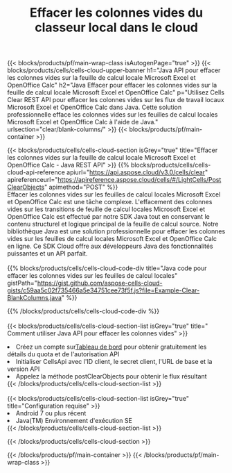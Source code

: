 ﻿---
title:  Effacer les colonnes vides du classeur local dans le cloud
description: API Cloud et SDK pour effacer les colonnes vides sur Microsoft Excel et OpenOffice Calc. Effacez les colonnes vides sur les feuilles de calcul locales par le Cells Cloud API. Le SDK prend en charge les types de langages de développement. Ils incluent Android, C#, Go, Java, NodeJS, Perl, PHP, Python, Ruby et Swift.
url: /fr/java/clear/blank-columns/
---
{{< blocks/products/pf/main-wrap-class isAutogenPage="true" >}}
{{< blocks/products/cells/cells-cloud-upper-banner h1="Java API pour effacer les colonnes vides sur la feuille de calcul locale Microsoft Excel et OpenOffice Calc" h2="Java Effacer pour effacer les colonnes vides sur la feuille de calcul locale Microsoft Excel et OpenOffice Calc" p="Utilisez Cells Clear REST API pour effacer les colonnes vides sur les flux de travail locaux Microsoft Excel et OpenOffice Calc dans Java. Cette solution professionnelle efface les colonnes vides sur les feuilles de calcul locales Microsoft Excel et OpenOffice Calc à l\'aide de Java." urlsection="clear/blank-columns/" >}}
{{< blocks/products/pf/main-container >}}

{{< blocks/products/cells/cells-cloud-section isGrey="true" title="Effacer les colonnes vides sur la feuille de calcul locale Microsoft Excel et OpenOffice Calc - Java REST API" >}}
{{% blocks/products/cells/cells-cloud-api-reference apiurl="https://api.aspose.cloud/v3.0/cells/clear" apireferenceurl="https://apireference.aspose.cloud/cells/#/LightCells/PostClearObjects" apimethod="POST" %}}
<br/>
Effacer les colonnes vides sur les feuilles de calcul locales Microsoft Excel et OpenOffice Calc est une tâche complexe. L'effacement des colonnes vides sur les transitions de feuille de calcul locales Microsoft Excel et OpenOffice Calc est effectué par notre SDK Java tout en conservant le contenu structurel et logique principal de la feuille de calcul source. Notre bibliothèque Java est une solution professionnelle pour effacer les colonnes vides sur les feuilles de calcul locales Microsoft Excel et OpenOffice Calc en ligne. Ce SDK Cloud offre aux développeurs Java des fonctionnalités puissantes et un API parfait.
<br/>
<br/>
{{% blocks/products/cells/cells-cloud-code-div title="Java code pour effacer les colonnes vides sur les feuilles de calcul locales" gistPath="https://gist.github.com/aspose-cells-cloud-gists/c59aa5c02f735466a5e34751cee73f5f.js?file=Example-Clear-BlankColumns.java" %}}
  
{{% /blocks/products/cells/cells-cloud-code-div %}}
<br/>
<br/>
{{< blocks/products/cells/cells-cloud-section-list isGrey="true" title=" Comment utiliser Java API pour effacer les colonnes vides" >}}
<li> Créez un compte sur<a href="https://dashboard.aspose.cloud/">Tableau de bord</a> pour obtenir gratuitement les détails du quota et de l'autorisation API</li>
<li>Initialiser CellsApi avec l'ID client, le secret client, l'URL de base et la version API</li>
<li>Appelez la méthode postClearObjects pour obtenir le flux résultant</li>
{{< /blocks/products/cells/cells-cloud-section-list >}}
<br/>
<br/>
{{< blocks/products/cells/cells-cloud-section-list isGrey="true" title="Configuration requise" >}}
<li>Android 7 ou plus récent</li>
<li>Java(TM) Environnement d'exécution SE</li>
{{< /blocks/products/cells/cells-cloud-section-list >}}

{{< /blocks/products/cells/cells-cloud-section >}}

{{< /blocks/products/pf/main-container >}}
{{< /blocks/products/pf/main-wrap-class >}}

